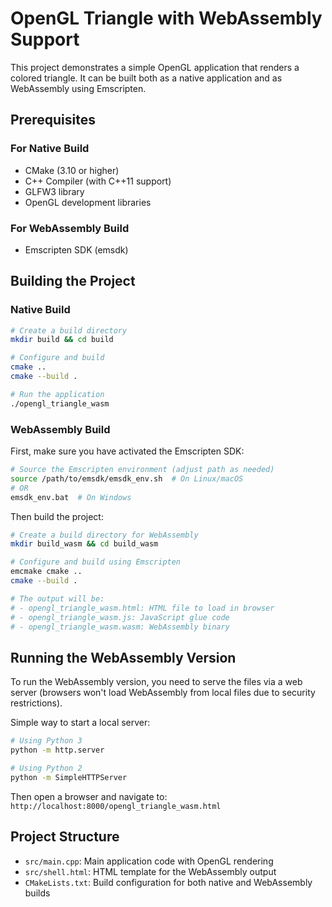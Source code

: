 # OpenGL Triangle with WebAssembly Support

This project demonstrates a simple OpenGL application that renders a colored triangle. It can be built both as a native application and as WebAssembly using Emscripten.

## Prerequisites

### For Native Build
- CMake (3.10 or higher)
- C++ Compiler (with C++11 support)
- GLFW3 library
- OpenGL development libraries

### For WebAssembly Build
- Emscripten SDK (emsdk)

## Building the Project

### Native Build

```bash
# Create a build directory
mkdir build && cd build

# Configure and build
cmake ..
cmake --build .

# Run the application
./opengl_triangle_wasm
```

### WebAssembly Build

First, make sure you have activated the Emscripten SDK:

```bash
# Source the Emscripten environment (adjust path as needed)
source /path/to/emsdk/emsdk_env.sh  # On Linux/macOS
# OR
emsdk_env.bat  # On Windows
```

Then build the project:

```bash
# Create a build directory for WebAssembly
mkdir build_wasm && cd build_wasm

# Configure and build using Emscripten
emcmake cmake ..
cmake --build .

# The output will be:
# - opengl_triangle_wasm.html: HTML file to load in browser
# - opengl_triangle_wasm.js: JavaScript glue code
# - opengl_triangle_wasm.wasm: WebAssembly binary
```

## Running the WebAssembly Version

To run the WebAssembly version, you need to serve the files via a web server (browsers won't load WebAssembly from local files due to security restrictions).

Simple way to start a local server:

```bash
# Using Python 3
python -m http.server

# Using Python 2
python -m SimpleHTTPServer
```

Then open a browser and navigate to: `http://localhost:8000/opengl_triangle_wasm.html`

## Project Structure

- `src/main.cpp`: Main application code with OpenGL rendering
- `src/shell.html`: HTML template for the WebAssembly output
- `CMakeLists.txt`: Build configuration for both native and WebAssembly builds 